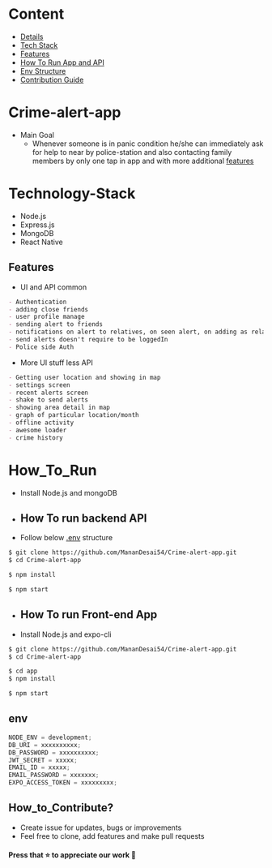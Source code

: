 # Content

- [Details](#Noticrime-app)
- [Tech Stack](#Technology-Stack)
- [Features](#features)
- [How To Run App and API](#How_To_Run)
- [Env Structure](#env)
- [Contribution Guide](#How_to_Contribute?)

# Crime-alert-app

- Main Goal
  - Whenever someone is in panic condition he/she can immediately ask for help to near by police-station and also contacting family members by only one tap in app and with more additional [features](#features)

# Technology-Stack

- Node.js
- Express.js
- MongoDB
- React Native

## Features

- UI and API common

```md
- Authentication
- adding close friends
- user profile manage
- sending alert to friends
- notifications on alert to relatives, on seen alert, on adding as relative when relative join,
- send alerts doesn't require to be loggedIn
- Police side Auth
```

- More UI stuff less API

```md
- Getting user location and showing in map
- settings screen
- recent alerts screen
- shake to send alerts
- showing area detail in map
- graph of particular location/month
- offline activity
- awesome loader
- crime history
```

# How_To_Run

- Install Node.js and mongoDB

- ## How To run backend API

- Follow below [.env](#env) structure

```bash
$ git clone https://github.com/MananDesai54/Crime-alert-app.git
$ cd Crime-alert-app

$ npm install

$ npm start
```

- ## How To run Front-end App

- Install Node.js and expo-cli

```bash
$ git clone https://github.com/MananDesai54/Crime-alert-app.git
$ cd Crime-alert-app

$ cd app
$ npm install

$ npm start
```

## env

```js
NODE_ENV = development;
DB_URI = xxxxxxxxxx;
DB_PASSWORD = xxxxxxxxxx;
JWT_SECRET = xxxxx;
EMAIL_ID = xxxxx;
EMAIL_PASSWORD = xxxxxxx;
EXPO_ACCESS_TOKEN = xxxxxxxxx;
```

## How_to_Contribute?

- Create issue for updates, bugs or improvements
- Feel free to clone, add features and make pull requests

#### Press that ⭐ to appreciate our work 💖
